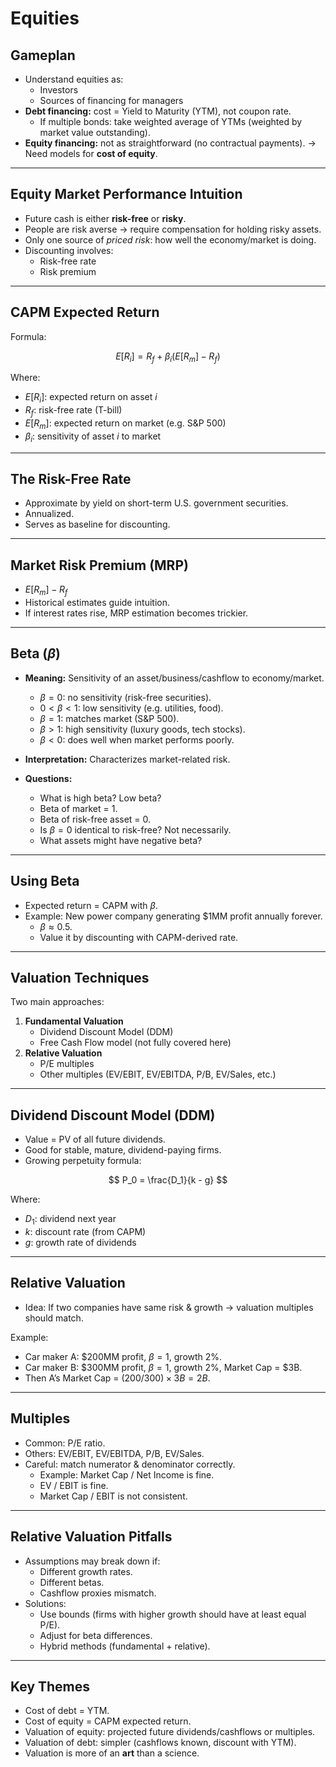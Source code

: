 # Equities

## Gameplan
- Understand equities as:
  - Investors
  - Sources of financing for managers  
- **Debt financing:** cost = Yield to Maturity (YTM), not coupon rate.  
  - If multiple bonds: take weighted average of YTMs (weighted by market value outstanding).  
- **Equity financing:** not as straightforward (no contractual payments). → Need models for **cost of equity**.

---

## Equity Market Performance Intuition
- Future cash is either **risk-free** or **risky**.
- People are risk averse → require compensation for holding risky assets.
- Only one source of *priced risk*: how well the economy/market is doing.
- Discounting involves:
  - Risk-free rate
  - Risk premium

---

## CAPM Expected Return
Formula:

$$
E[R_i] = R_f + \beta_i \big( E[R_m] - R_f \big)
$$

Where:
- $E[R_i]$: expected return on asset $i$  
- $R_f$: risk-free rate (T-bill)  
- $E[R_m]$: expected return on market (e.g. S&P 500)  
- $\beta_i$: sensitivity of asset $i$ to market

---

## The Risk-Free Rate
- Approximate by yield on short-term U.S. government securities.
- Annualized.
- Serves as baseline for discounting.

---

## Market Risk Premium (MRP)
- $E[R_m] - R_f$
- Historical estimates guide intuition.
- If interest rates rise, MRP estimation becomes trickier.

---

## Beta ($\beta$)
- **Meaning:** Sensitivity of an asset/business/cashflow to economy/market.
  - $\beta = 0$: no sensitivity (risk-free securities).
  - $0 < \beta < 1$: low sensitivity (e.g. utilities, food).
  - $\beta = 1$: matches market (S&P 500).
  - $\beta > 1$: high sensitivity (luxury goods, tech stocks).
  - $\beta < 0$: does well when market performs poorly.

- **Interpretation:** Characterizes market-related risk.

- **Questions:**
  - What is high beta? Low beta?
  - Beta of market = 1.
  - Beta of risk-free asset = 0.
  - Is $\beta=0$ identical to risk-free? Not necessarily.
  - What assets might have negative beta?

---

## Using Beta
- Expected return = CAPM with $\beta$.
- Example: New power company generating \$1MM profit annually forever.
  - $\beta \approx 0.5$.
  - Value it by discounting with CAPM-derived rate.

---

## Valuation Techniques
Two main approaches:
1. **Fundamental Valuation**
   - Dividend Discount Model (DDM)
   - Free Cash Flow model (not fully covered here)
2. **Relative Valuation**
   - P/E multiples
   - Other multiples (EV/EBIT, EV/EBITDA, P/B, EV/Sales, etc.)

---

## Dividend Discount Model (DDM)
- Value = PV of all future dividends.
- Good for stable, mature, dividend-paying firms.
- Growing perpetuity formula:

$$
P_0 = \frac{D_1}{k - g}
$$

Where:
- $D_1$: dividend next year  
- $k$: discount rate (from CAPM)  
- $g$: growth rate of dividends

---

## Relative Valuation
- Idea: If two companies have same risk & growth → valuation multiples should match.

Example:
- Car maker A: \$200MM profit, $\beta=1$, growth 2%.  
- Car maker B: \$300MM profit, $\beta=1$, growth 2%, Market Cap = \$3B.  
- Then A’s Market Cap = $(200/300) \times 3B = 2B$.

---

## Multiples
- Common: P/E ratio.
- Others: EV/EBIT, EV/EBITDA, P/B, EV/Sales.
- Careful: match numerator & denominator correctly.
  - Example: Market Cap / Net Income is fine.  
  - EV / EBIT is fine.  
  - Market Cap / EBIT is not consistent.  

---

## Relative Valuation Pitfalls
- Assumptions may break down if:
  - Different growth rates.
  - Different betas.
  - Cashflow proxies mismatch.
- Solutions:
  - Use bounds (firms with higher growth should have at least equal P/E).
  - Adjust for beta differences.
  - Hybrid methods (fundamental + relative).

---

## Key Themes
- Cost of debt = YTM.
- Cost of equity = CAPM expected return.
- Valuation of equity: projected future dividends/cashflows or multiples.
- Valuation of debt: simpler (cashflows known, discount with YTM).
- Valuation is more of an **art** than a science.

